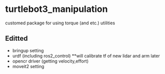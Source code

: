 # turtlebot3_manipulation
customed package for using torque (and etc.) utilities

## Editted
- bringup setting
- urdf (including ros2_control) **will calibrate tf of new lidar and arm later
- opencr driver (getting velocity,effort)
- moveit2 setting
